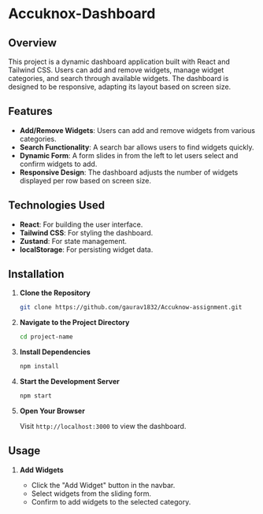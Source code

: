 # Accuknox-Dashboard


## Overview

This project is a dynamic dashboard application built with React and Tailwind CSS. Users can add and remove widgets, manage widget categories, and search through available widgets. The dashboard is designed to be responsive, adapting its layout based on screen size.

## Features

- **Add/Remove Widgets**: Users can add and remove widgets from various categories.
- **Search Functionality**: A search bar allows users to find widgets quickly.
- **Dynamic Form**: A form slides in from the left to let users select and confirm widgets to add.
- **Responsive Design**: The dashboard adjusts the number of widgets displayed per row based on screen size.

## Technologies Used

- **React**: For building the user interface.
- **Tailwind CSS**: For styling the dashboard.
- **Zustand**: For state management.
- **localStorage**: For persisting widget data.

## Installation

1. **Clone the Repository**

    ```bash
    git clone https://github.com/gaurav1832/Accuknow-assignment.git
    ```

2. **Navigate to the Project Directory**

    ```bash
    cd project-name
    ```

3. **Install Dependencies**

    ```bash
    npm install
    ```

4. **Start the Development Server**

    ```bash
    npm start
    ```

5. **Open Your Browser**

    Visit `http://localhost:3000` to view the dashboard.

## Usage

1. **Add Widgets**

    - Click the "Add Widget" button in the navbar.
    - Select widgets from the sliding form.
    - Confirm to add widgets to the selected category.
